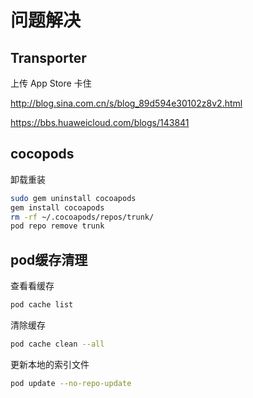 # 问题解决

## Transporter

上传 App Store 卡住

http://blog.sina.com.cn/s/blog_89d594e30102z8v2.html

https://bbs.huaweicloud.com/blogs/143841

## cocopods

卸载重装

```bash
sudo gem uninstall cocoapods
gem install cocoapods
rm -rf ~/.cocoapods/repos/trunk/
pod repo remove trunk
```

## **pod**缓存清理

查看看缓存

```bash
pod cache list
```

清除缓存 

```bash
pod cache clean --all
```

更新本地的索引文件

```bash
pod update --no-repo-update
```

